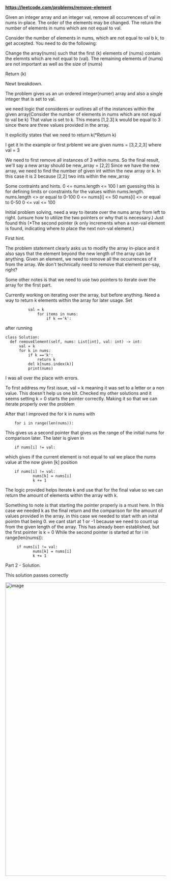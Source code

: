 **https://leetcode.com/problems/remove-element**


Given an integer array and an integer val, remove all occurrences of val in nums in-place. The order of the elements may be changed. The return
the number of elements in nums which are not equal to val.

Consider the number of elements in nums, which are not equal to val b k, to get accepted. You need to do the following:

Change the array(nums) such that the first (k) elements of (nums) contain the elemnts which are not equal to (val). The remaining elements of (nums) are not important as well as the size of (nums)

Return (k)


Newt breakdown. 

The problem gives us an un ordered integer(numer) array and also a single integer that is set to val.

we need logic that consideres or outlines all of the instances within the given array(Consider the number of elements in nums which are
not equal to val be k) That value is set to k. This means [1,2.3] k would be equal to 3 since there are three values provided in the array.

It explicitly states that we need to return k(*Return k)


I get it 
In the example or first prblemt we are given nums = [3,2,2,3]  where val = 3

We need to first remove all instances of 3 within nums. So the final result, we'll say a new array should be new_array = [2,2] 
Since we have the new array, we need to find the number of given int within the new array or k.
In this case it is 2 because [2,2] two ints within the new_array

Some contraints and hints.
0 <= nums.length <= 100 I am guessing this is for defining limits or constraints for the values within nums.length. nums.length <> or equal to 0-100
0 <= nums[i] <= 50 nums[i] <> or equal to 0-50
0 <= val <= 100

Initial problem solving, need a way to iterate over the nums array from left to right. (unsure how to utilize the two pointers or why that is necessary.)
Just found this (*The second pointer (k only increments when a non-val element is found, indicating where to place the next non-val element.) 

First hint.

The problem statement clearly asks us to modify the array in-place and it also says that the element beyond the new length of the array can be anything. Given an element, we need to remove all the occurrences of it from the array. We don't technically need to remove that element per-say, right?

Some other notes is that we need to use two pointers to iterate over the array for the first part.

Currently working on iterating over the array, but before anything. Need a way to return k elements within the array for later usage.
Set

              val = k
                  for items in nums:
                      if k =='k':

after running 

    class Solution:
      def removeElement(self, nums: List[int], val: int) -> int:
          val = k
          for k in nums:
              if k =='k':
                  return k
              del k[nums.index(k)]
              print(nums)

I was all over the place with errors. 

To first address my first issue, val =  k meaning it was set to a letter or a non value.
This doesn't help us one bit. Checked my other solutions and it seems setting k = 0 starts the pointer correctly. Making it so that we can iterate
properly over the problem

After that I improved the for k in nums with 


		for i in range(len(nums)): 

This gives us a second pointer that gives us the range of the initial nums for comparison later.
The later is given in 

		if nums[i] != val: 

which gives if the current element is not equal to val we place the nums value at the now given [k] position


		if nums[i] != val:       
                nums[k] = nums[i]   
                k += 1

The logic provided helps iterate k and use that for the final value so we can return the amount of elements within the array with k. 

Something to note is that starting the pointer properly is a must here.
In this case we needed k as the final return and the comparison for the amount of values provided in the array.
in this case we needed to start with an inital pointm that being 0. we cant start at 1 or -1 because we need to count up from the given length of the array.
This has already been established, but the first pointer is k = 0 While the second pointer is started at for i in range(len(nums)):
           

		 if nums[i] != val:      
                nums[k] = nums[i]    
                k += 1 




  Part 2 - Solution.

This solution passes correctly


<img width="923" alt="image" src="https://github.com/user-attachments/assets/2bde92c8-2d0d-4c62-84d8-44871fafd18a" />





